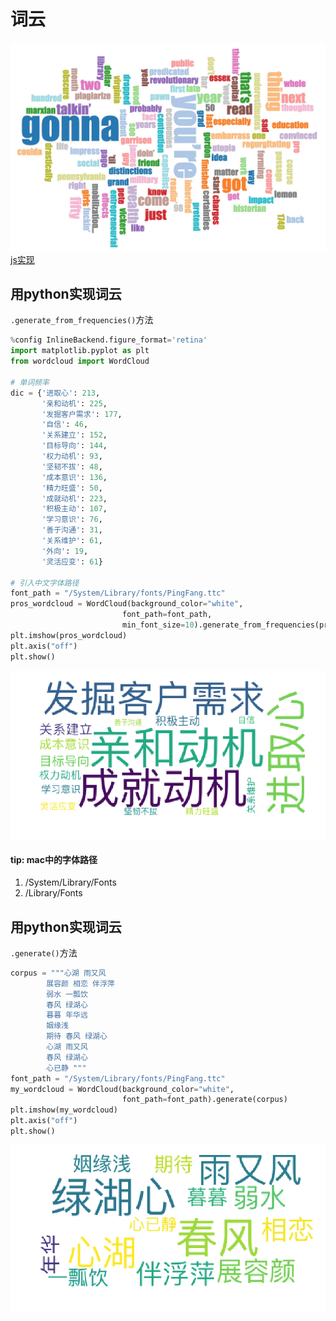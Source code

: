 # 词云
![](wd.jpg)
[js实现](https://bl.ocks.org/jyucsiro/767539a876836e920e38bc80d2031ba7)
## 用python实现词云
`.generate_from_frequencies()`方法

```python
%config InlineBackend.figure_format='retina'
import matplotlib.pyplot as plt
from wordcloud import WordCloud

# 单词频率
dic = {'进取心': 213,
       '亲和动机': 225,
       '发掘客户需求': 177,
       '自信': 46,
       '关系建立': 152,
       '目标导向': 144,
       '权力动机': 93,
       '坚韧不拔': 48,
       '成本意识': 136,
       '精力旺盛': 50,
       '成就动机': 223,
       '积极主动': 107,
       '学习意识': 76,
       '善于沟通': 31,
       '关系维护': 61,
       '外向': 19,
       '灵活应变': 61}

# 引入中文字体路径
font_path = "/System/Library/fonts/PingFang.ttc"
pros_wordcloud = WordCloud(background_color="white", 
                         font_path=font_path,
                         min_font_size=10).generate_from_frequencies(pros_dic)
plt.imshow(pros_wordcloud)
plt.axis("off")
plt.show()
```
![](wd01.png)

#### tip: mac中的字体路径
1. /System/Library/Fonts
2. /Library/Fonts

## 用python实现词云
`.generate()`方法
```python
corpus = """心湖 雨又风 
        展容颜 相恋 伴浮萍 
        弱水 一瓢饮
        春风 绿湖心
        暮暮 年华远 
        姻缘浅
        期待 春风 绿湖心
        心湖 雨又风 
        春风 绿湖心
        心已静 """
font_path = "/System/Library/fonts/PingFang.ttc"
my_wordcloud = WordCloud(background_color="white", 
                         font_path=font_path).generate(corpus)
plt.imshow(my_wordcloud)
plt.axis("off")
plt.show()
```
![](wd02.png)